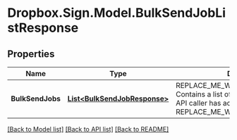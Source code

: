 # Dropbox.Sign.Model.BulkSendJobListResponse

## Properties

Name | Type | Description | Notes
------------ | ------------- | ------------- | -------------
**BulkSendJobs** | [**List&lt;BulkSendJobResponse&gt;**](BulkSendJobResponse.md) | REPLACE_ME_WITH_DESCRIPTION_BEGIN Contains a list of BulkSendJobs that the API caller has access to. REPLACE_ME_WITH_DESCRIPTION_END | [optional] **ListInfo** | [**ListInfoResponse**](ListInfoResponse.md) | REPLACE_ME_WITH_DESCRIPTION_BEGIN  REPLACE_ME_WITH_DESCRIPTION_END | [optional] **Warnings** | [**List&lt;WarningResponse&gt;**](WarningResponse.md) | REPLACE_ME_WITH_DESCRIPTION_BEGIN A list of warnings. REPLACE_ME_WITH_DESCRIPTION_END | [optional] 

[[Back to Model list]](../README.md#documentation-for-models) [[Back to API list]](../README.md#documentation-for-api-endpoints) [[Back to README]](../README.md)

